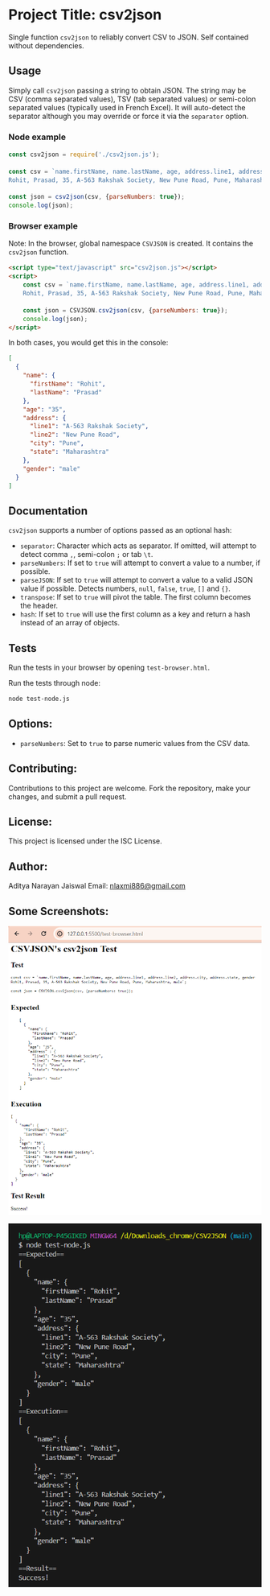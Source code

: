 # **Project Title**: csv2json

Single function `csv2json` to reliably convert CSV to JSON. Self contained without dependencies.

## Usage

Simply call `csv2json` passing a string to obtain JSON. The string may be CSV (comma separated values), TSV (tab separated values) or semi-colon separated values (typically used in French Excel). It will auto-detect the separator although you may override or force it via the `separator` option.

### Node example

```js
const csv2json = require('./csv2json.js');

const csv = `name.firstName, name.lastName, age, address.line1, address.line2, address.city, address.state, gender 
Rohit, Prasad, 35, A-563 Rakshak Society, New Pune Road, Pune, Maharashtra, male`;

const json = csv2json(csv, {parseNumbers: true});
console.log(json);
```

### Browser example

Note: In the browser, global namespace `CSVJSON` is created. It contains the `csv2json` function.

```html
<script type="text/javascript" src="csv2json.js"></script>
<script>
    const csv = `name.firstName, name.lastName, age, address.line1, address.line2, address.city, address.state, gender 
	Rohit, Prasad, 35, A-563 Rakshak Society, New Pune Road, Pune, Maharashtra, male`;

    const json = CSVJSON.csv2json(csv, {parseNumbers: true});
    console.log(json);
</script>
```

In both cases, you would get this in the console:

```json
[
  {
    "name": {
      "firstName": "Rohit",
      "lastName": "Prasad"
    },
    "age": "35",
    "address": {
      "line1": "A-563 Rakshak Society",
      "line2": "New Pune Road",
      "city": "Pune",
      "state": "Maharashtra"
    },
    "gender": "male"
  }
]
```

## Documentation

`csv2json` supports a number of options passed as an optional hash:

- `separator`: Character which acts as separator. If omitted, will attempt to detect comma `,`, semi-colon `;` or tab `\t`.
- `parseNumbers`: If set to `true` will attempt to convert a value to a number, if possible.
- `parseJSON`: If set to `true` will attempt to convert a value to a valid JSON value if possible. Detects numbers, `null`, `false`, `true`, `[]` and `{}`.
- `transpose`: If set to `true` will pivot the table. The first column becomes the header.
- `hash`: If set to `true` will use the first column as a key and return a hash instead of an array of objects.

## Tests

Run the tests in your browser by opening `test-browser.html`.

Run the tests through node:

```sh
node test-node.js
```

## **Options**:

- `parseNumbers`: Set to `true` to parse numeric values from the CSV data.

## **Contributing:**

Contributions to this project are welcome. Fork the repository, make your changes, and submit a pull request.

## **License**:

This project is licensed under the ISC License.

## **Author:**

Aditya Narayan Jaiswal
Email: nlaxmi886@gmail.com

## Some Screenshots:

![1710791858858](image/README/1710791858858.png)

![1710791931481](image/README/1710791931481.png)
